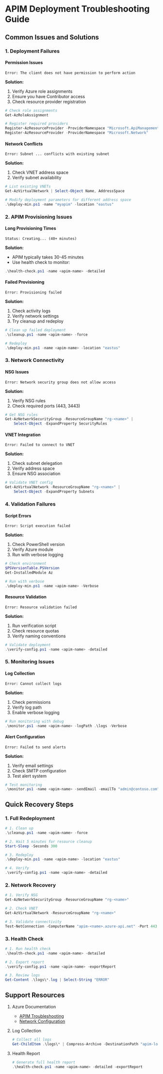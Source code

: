 # APIM Deployment Troubleshooting Guide

## Common Issues and Solutions

### 1. Deployment Failures

#### Permission Issues
```text
Error: The client does not have permission to perform action
```
**Solution:**
1. Verify Azure role assignments
2. Ensure you have Contributor access
3. Check resource provider registration
```powershell
# Check role assignments
Get-AzRoleAssignment

# Register required providers
Register-AzResourceProvider -ProviderNamespace "Microsoft.ApiManagement"
Register-AzResourceProvider -ProviderNamespace "Microsoft.Network"
```

#### Network Conflicts
```text
Error: Subnet ... conflicts with existing subnet
```
**Solution:**
1. Check VNET address space
2. Verify subnet availability
```powershell
# List existing VNETs
Get-AzVirtualNetwork | Select-Object Name, AddressSpace

# Modify deployment parameters for different address space
.\deploy-min.ps1 -name "myapim" -location "eastus"
```

### 2. APIM Provisioning Issues

#### Long Provisioning Times
```text
Status: Creating... (40+ minutes)
```
**Solution:**
- APIM typically takes 30-45 minutes
- Use health check to monitor:
```powershell
.\health-check.ps1 -name <apim-name> -detailed
```

#### Failed Provisioning
```text
Error: Provisioning failed
```
**Solution:**
1. Check activity logs
2. Verify network settings
3. Try cleanup and redeploy
```powershell
# Clean up failed deployment
.\cleanup.ps1 -name <apim-name> -force

# Redeploy
.\deploy-min.ps1 -name <apim-name> -location "eastus"
```

### 3. Network Connectivity

#### NSG Issues
```text
Error: Network security group does not allow access
```
**Solution:**
1. Verify NSG rules
2. Check required ports (443, 3443)
```powershell
# Get NSG rules
Get-AzNetworkSecurityGroup -ResourceGroupName "rg-<name>" | 
    Select-Object -ExpandProperty SecurityRules
```

#### VNET Integration
```text
Error: Failed to connect to VNET
```
**Solution:**
1. Check subnet delegation
2. Verify address space
3. Ensure NSG association
```powershell
# Validate VNET config
Get-AzVirtualNetwork -ResourceGroupName "rg-<name>" | 
    Select-Object -ExpandProperty Subnets
```

### 4. Validation Failures

#### Script Errors
```text
Error: Script execution failed
```
**Solution:**
1. Check PowerShell version
2. Verify Azure module
3. Run with verbose logging
```powershell
# Check environment
$PSVersionTable.PSVersion
Get-InstalledModule Az

# Run with verbose
.\deploy-min.ps1 -name <apim-name> -Verbose
```

#### Resource Validation
```text
Error: Resource validation failed
```
**Solution:**
1. Run verification script
2. Check resource quotas
3. Verify naming conventions
```powershell
# Validate deployment
.\verify-config.ps1 -name <apim-name> -detailed
```

### 5. Monitoring Issues

#### Log Collection
```text
Error: Cannot collect logs
```
**Solution:**
1. Check permissions
2. Verify log path
3. Enable verbose logging
```powershell
# Run monitoring with debug
.\monitor.ps1 -name <apim-name> -logPath .\logs -Verbose
```

#### Alert Configuration
```text
Error: Failed to send alerts
```
**Solution:**
1. Verify email settings
2. Check SMTP configuration
3. Test alert system
```powershell
# Test monitoring
.\monitor.ps1 -name <apim-name> -sendEmail -emailTo "admin@contoso.com"
```

## Quick Recovery Steps

### 1. Full Redeployment
```powershell
# 1. Clean up
.\cleanup.ps1 -name <apim-name> -force

# 2. Wait 5 minutes for resource cleanup
Start-Sleep -Seconds 300

# 3. Redeploy
.\deploy-min.ps1 -name <apim-name> -location "eastus"

# 4. Verify
.\verify-config.ps1 -name <apim-name> -detailed
```

### 2. Network Recovery
```powershell
# 1. Verify NSG
Get-AzNetworkSecurityGroup -ResourceGroupName "rg-<name>"

# 2. Check VNET
Get-AzVirtualNetwork -ResourceGroupName "rg-<name>"

# 3. Validate connectivity
Test-NetConnection -ComputerName "apim-<name>.azure-api.net" -Port 443
```

### 3. Health Check
```powershell
# 1. Run health check
.\health-check.ps1 -name <apim-name> -detailed

# 2. Export report
.\verify-config.ps1 -name <apim-name> -exportReport

# 3. Review logs
Get-Content .\logs\*.log | Select-String "ERROR"
```

## Support Resources

1. Azure Documentation
   - [APIM Troubleshooting](https://docs.microsoft.com/azure/api-management/api-management-troubleshoot)
   - [Network Configuration](https://docs.microsoft.com/azure/api-management/api-management-using-with-vnet)

2. Log Collection
   ```powershell
   # Collect all logs
   Get-ChildItem .\logs\* | Compress-Archive -DestinationPath "apim-logs.zip"
   ```

3. Health Report
   ```powershell
   # Generate full health report
   .\health-check.ps1 -name <apim-name> -detailed -exportReport